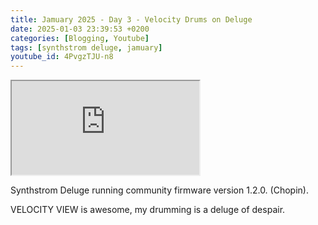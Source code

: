 ```yaml
---
title: Jamuary 2025 - Day 3 - Velocity Drums on Deluge
date: 2025-01-03 23:39:53 +0200
categories: [Blogging, Youtube]
tags: [synthstrom deluge, jamuary]
youtube_id: 4PvgzTJU-n8
---
```



<div class="embed-responsive embed-responsive-16by9" >
    <iframe class="embed-responsive-item"  src="https://www.youtube.com/embed/{{ page.youtube_id }}"></iframe>
</div>

Synthstrom Deluge running community firmware version 1.2.0. (Chopin).

VELOCITY VIEW is awesome, my drumming is a deluge of despair.